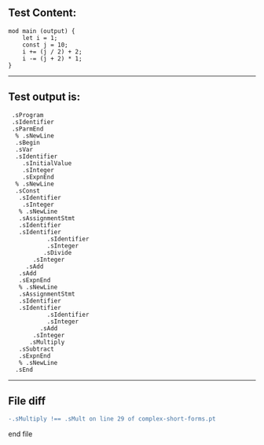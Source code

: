 
Test Content: 
-------------------------
```
mod main (output) {
    let i = 1;
    const j = 10;
    i += (j / 2) + 2;
    i -= (j + 2) * 1;
}
```
------------------------
Test output is: 
-------------------------
```
 .sProgram
 .sIdentifier
 .sParmEnd
  % .sNewLine
  .sBegin
  .sVar
  .sIdentifier
    .sInitialValue
    .sInteger
    .sExpnEnd
  % .sNewLine
  .sConst
   .sIdentifier
    .sInteger
   % .sNewLine
   .sAssignmentStmt
   .sIdentifier
   .sIdentifier
           .sIdentifier
           .sInteger
          .sDivide
       .sInteger
     .sAdd
   .sAdd
   .sExpnEnd
   % .sNewLine
   .sAssignmentStmt
   .sIdentifier
   .sIdentifier
           .sIdentifier
           .sInteger
         .sAdd
       .sInteger
      .sMultiply
   .sSubtract
   .sExpnEnd
   % .sNewLine
  .sEnd

```
------------------------

File diff
-------------------------
```diff
-.sMultiply !== .sMult on line 29 of complex-short-forms.pt

```
end file
